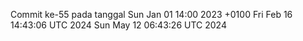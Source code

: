Commit ke-55 pada tanggal Sun Jan 01 14:00 2023 +0100
Fri Feb 16 14:43:06 UTC 2024
Sun May 12 06:43:26 UTC 2024
